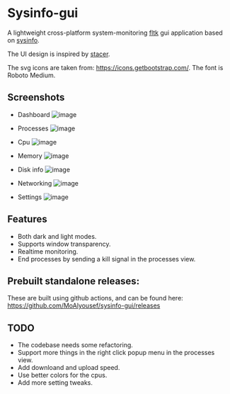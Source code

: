 # Sysinfo-gui

A lightweight cross-platform system-monitoring [fltk](https://github.com/fltk-rs/fltk-rs) gui application based on [sysinfo](https://github.com/GuillaumeGomez/sysinfo).

The UI design is inspired by [stacer](https://github.com/oguzhaninan/Stacer).

The svg icons are taken from: https://icons.getbootstrap.com/.
The font is Roboto Medium.

## Screenshots

- Dashboard
![image](https://user-images.githubusercontent.com/37966791/166341488-1ccf1a98-d490-4988-a200-ab7a7cab3968.png)

- Processes
![image](https://user-images.githubusercontent.com/37966791/166341586-be45393e-0f22-4b40-9995-ebd4b28f18b2.png)

- Cpu
![image](https://user-images.githubusercontent.com/37966791/166341628-37271b17-481f-46b8-87fd-6a34c3ec296c.png)

- Memory
![image](https://user-images.githubusercontent.com/37966791/166341679-a2a81bb5-f3e3-43a3-ab1f-95f683066946.png)

- Disk info
![image](https://user-images.githubusercontent.com/37966791/166341734-a4f73c8f-776f-418c-be7d-459219703c48.png)

- Networking
![image](https://user-images.githubusercontent.com/37966791/166341774-73a47feb-136f-4a7a-8e17-8973525e7ae1.png)

- Settings
![image](https://user-images.githubusercontent.com/37966791/166341827-cbbedc72-7138-4b63-aaa1-e07d0d103bdc.png)

## Features
- Both dark and light modes.
- Supports window transparency.
- Realtime monitoring.
- End processes by sending a kill signal in the processes view.

## Prebuilt standalone releases:

These are built using github actions, and can be found here:
https://github.com/MoAlyousef/sysinfo-gui/releases

## TODO
- The codebase needs some refactoring.
- Support more things in the right click popup menu in the processes view.
- Add downloand and upload speed.
- Use better colors for the cpus. 
- Add more setting tweaks.
